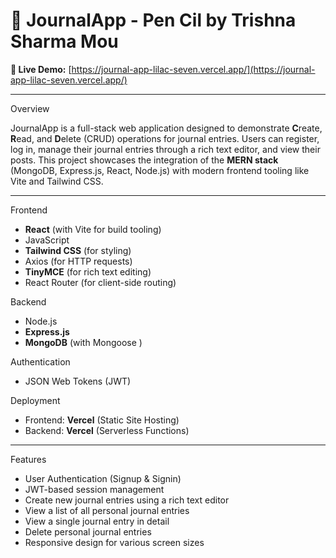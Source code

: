 # 📓 JournalApp - Pen Cil by Trishna Sharma Mou

**🚀 Live Demo:** [https://journal-app-lilac-seven.vercel.app/](https://journal-app-lilac-seven.vercel.app/)

---

Overview

JournalApp is a full-stack web application designed to demonstrate **C**reate, **R**ead, and **D**elete (CRUD) operations for journal entries. Users can register, log in, manage their journal entries through a rich text editor, and view their posts. This project showcases the integration of the **MERN stack** (MongoDB, Express.js, React, Node.js) with modern frontend tooling like Vite and Tailwind CSS.

---

Frontend
*   **React** (with Vite for build tooling)
*   JavaScript 
*   **Tailwind CSS** (for styling)
*   Axios (for HTTP requests)
*   **TinyMCE** (for rich text editing)
*   React Router (for client-side routing)

Backend
*   Node.js
*   **Express.js**
*   **MongoDB** (with Mongoose )

Authentication
*   JSON Web Tokens (JWT)

Deployment
*   Frontend: **Vercel** (Static Site Hosting)
*   Backend: **Vercel** (Serverless Functions)

---

Features

*    User Authentication (Signup & Signin)
*    JWT-based session management
*    Create new journal entries using a rich text editor
*    View a list of all personal journal entries
*    View a single journal entry in detail
*    Delete personal journal entries
*    Responsive design for various screen sizes



